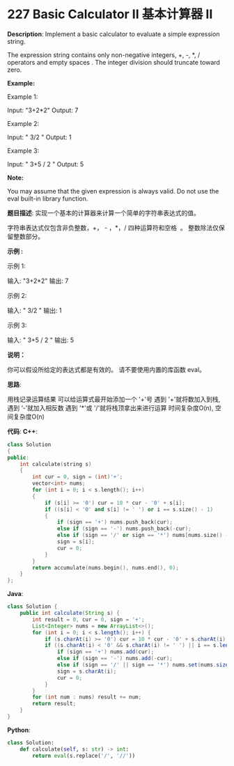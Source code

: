 # 227 Basic Calculator II 基本计算器 II

__Description__:
Implement a basic calculator to evaluate a simple expression string.

The expression string contains only non-negative integers, +, -, \*, / operators and empty spaces . The integer division should truncate toward zero.

__Example:__

Example 1:

Input: "3+2\*2"
Output: 7

Example 2:

Input: " 3/2 "
Output: 1

Example 3:

Input: " 3+5 / 2 "
Output: 5

__Note:__

You may assume that the given expression is always valid.
Do not use the eval built-in library function.

__题目描述__:
实现一个基本的计算器来计算一个简单的字符串表达式的值。

字符串表达式仅包含非负整数，+， - ，\*，/ 四种运算符和空格  。 整数除法仅保留整数部分。

__示例 :__

示例 1:

输入: "3+2\*2"
输出: 7

示例 2:

输入: " 3/2 "
输出: 1

示例 3:

输入: " 3+5 / 2 "
输出: 5

__说明：__

你可以假设所给定的表达式都是有效的。
请不要使用内置的库函数 eval。

__思路__:

用栈记录运算结果
可以给运算式最开始添加一个 '+'号
遇到 '+'就将数加入到栈, 遇到 ‘-’就加入相反数
遇到 '*'或 '/'就将栈顶拿出来进行运算
时间复杂度O(n), 空间复杂度O(n)

__代码__:
__C++__:

```C++
class Solution 
{
public:
    int calculate(string s) 
    {
        int cur = 0, sign = (int)'+';
        vector<int> nums;
        for (int i = 0; i < s.length(); i++)
        {
            if (s[i] >= '0') cur = 10 * cur - '0' + s[i];
            if ((s[i] < '0' and s[i] != ' ') or i == s.size() - 1)
            {
                if (sign == '+') nums.push_back(cur);
                else if (sign == '-') nums.push_back(-cur);
                else if (sign == '/' or sign == '*') nums[nums.size() - 1] = sign == '*' ? nums[nums.size() - 1] * cur : nums[nums.size() - 1] / cur;
                sign = s[i];
                cur = 0;
            }
        }
        return accumulate(nums.begin(), nums.end(), 0);
    }
};
```

__Java__:

```Java
class Solution {
    public int calculate(String s) {
        int result = 0, cur = 0, sign = '+';
        List<Integer> nums = new ArrayList<>();
        for (int i = 0; i < s.length(); i++) {
            if (s.charAt(i) >= '0') cur = 10 * cur - '0' + s.charAt(i);
            if ((s.charAt(i) < '0' && s.charAt(i) != ' ') || i == s.length() - 1) {
                if (sign == '+') nums.add(cur);
                else if (sign == '-') nums.add(-cur);
                else if (sign == '/' || sign == '*') nums.set(nums.size() - 1, sign == '*' ? nums.get(nums.size() - 1) * cur : nums.get(nums.size() - 1) / cur);
                sign = s.charAt(i);
                cur = 0;
            }
        }
        for (int num : nums) result += num;
        return result;
    }
}
```

__Python__:

```Python
class Solution:
    def calculate(self, s: str) -> int:
        return eval(s.replace('/', '//'))
```
